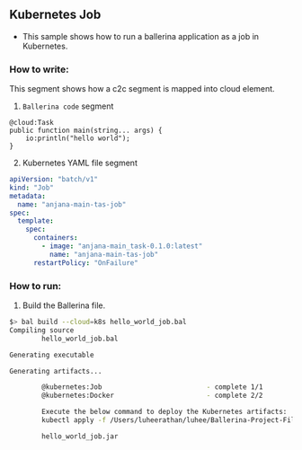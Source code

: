 ## Kubernetes Job

- This sample shows how to run a ballerina application as a job in Kubernetes. 

### How to write:
This segment shows how a c2c segment is mapped into cloud element. 

1. `Ballerina code` segment
```bal
@cloud:Task
public function main(string... args) {
    io:println("hello world");
}

```
2. Kubernetes YAML file segment
```yaml
apiVersion: "batch/v1"
kind: "Job"
metadata:
  name: "anjana-main-tas-job"
spec:
  template:
    spec:
      containers:
        - image: "anjana-main_task-0.1.0:latest"
          name: "anjana-main-tas-job"
      restartPolicy: "OnFailure"

```


### How to run:

1. Build the Ballerina file.
```bash
$> bal build --cloud=k8s hello_world_job.bal
Compiling source
        hello_world_job.bal

Generating executable

Generating artifacts...

        @kubernetes:Job                          - complete 1/1
        @kubernetes:Docker                       - complete 2/2 

        Execute the below command to deploy the Kubernetes artifacts: 
        kubectl apply -f /Users/luheerathan/luhee/Ballerina-Project-Files/Test/c2c-test/examples/kubernetes-job/kubernetes

        hello_world_job.jar
```
